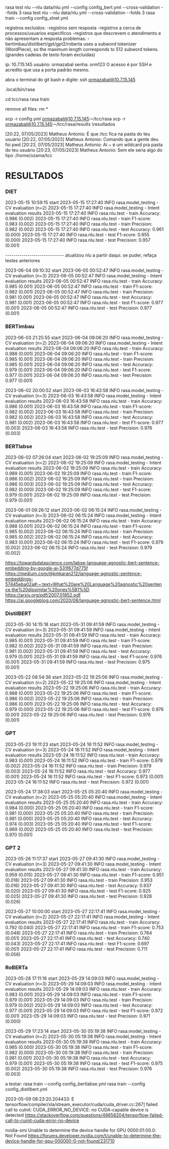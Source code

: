 rasa test nlu --nlu data/nlu.yml --config config_bert.yml --cross-validation --folds 3
rasa test nlu --nlu data/nlu.yml --cross-validation --folds 3
rasa train --config config_xlnet.yml

registros excluidos:
-registros sem resposta
-registros a cerca de processos/usuarios especificos
-registros que descrevem o atendimento e não apresentam a resposta
problemas:
-bertimbau/distilbert/gpt/gpt2/roberta uses a subword tokenizer (WordPiece), so the maximum length corresponds to 512 subword tokens. (grandes cadeias de texto foram excluidas)

ip: 10.7.15.145
usuário: ormazabal
senha: orm123
O acesso é por SSH e acredito que usa a porta padrão mesmo.

abra o terminal do git bash e digite: ssh ormazabal@10.7.15.145

.local/bin/rasa

cd tcc/rasa 
rasa train

remove all files: rm *

scp -r config.yml ormazabal@10.7.15.145:~/tcc/rasa
scp -r ormazabal@10.7.15.145:~/tcc/rasa/results \resultados


[20:22, 07/05/2023] Matheus Antonio: É que /tcc fica na pasta do teu usuário
[20:22, 07/05/2023] Matheus Antonio: Comando que a gente deu foi pwd
[20:23, 07/05/2023] Matheus Antonio: Aí ~ é um wildcard pra pasta do teu usuário
[20:23, 07/05/2023] Matheus Antonio: Sem ele seria algo do tipo :/home/ozama/tcc



# RESULTADOS

### DIET

2023-05-15 10:59:15 start
2023-05-15 17:27:40 INFO     rasa.model_testing  - CV evaluation (n=2)
2023-05-15 17:27:40 INFO     rasa.model_testing  - Intent evaluation results
2023-05-15 17:27:40 INFO     rasa.nlu.test  - train Accuracy: 0.986 (0.002)
2023-05-15 17:27:40 INFO     rasa.nlu.test  - train F1-score: 0.983 (0.002)
2023-05-15 17:27:40 INFO     rasa.nlu.test  - train Precision: 0.982 (0.002)
2023-05-15 17:27:40 INFO     rasa.nlu.test  - test Accuracy: 0.961 (0.000)
2023-05-15 17:27:40 INFO     rasa.nlu.test  - test F1-score: 0.955 (0.000)
2023-05-15 17:27:40 INFO     rasa.nlu.test  - test Precision: 0.957 (0.001)

----------------------------- atualizou nlu a partir daqui. se puder, refaça testes anteriores

2023-06-04 09:10:32 start
2023-06-05 00:52:47 INFO     rasa.model_testing  - CV evaluation (n=3)
2023-06-05 00:52:47 INFO     rasa.model_testing  - Intent evaluation results
2023-06-05 00:52:47 INFO     rasa.nlu.test  - train Accuracy: 0.985 (0.001)
2023-06-05 00:52:47 INFO     rasa.nlu.test  - train F1-score: 0.982 (0.001)
2023-06-05 00:52:47 INFO     rasa.nlu.test  - train Precision: 0.981 (0.001)
2023-06-05 00:52:47 INFO     rasa.nlu.test  - test Accuracy: 0.981 (0.001)
2023-06-05 00:52:47 INFO     rasa.nlu.test  - test F1-score: 0.977 (0.001)
2023-06-05 00:52:47 INFO     rasa.nlu.test  - test Precision: 0.977 (0.001)

### BERTimbau

2023-06-03 21:25:55 start
2023-06-04 09:06:20 INFO     rasa.model_testing  - CV evaluation (n=2)
2023-06-04 09:06:20 INFO     rasa.model_testing  - Intent evaluation results
2023-06-04 09:06:20 INFO     rasa.nlu.test  - train Accuracy: 0.988 (0.001)
2023-06-04 09:06:20 INFO     rasa.nlu.test  - train F1-score: 0.985 (0.001)
2023-06-04 09:06:20 INFO     rasa.nlu.test  - train Precision: 0.985 (0.001)
2023-06-04 09:06:20 INFO     rasa.nlu.test  - test Accuracy: 0.979 (0.001)
2023-06-04 09:06:20 INFO     rasa.nlu.test  - test F1-score: 0.977 (0.001)
2023-06-04 09:06:20 INFO     rasa.nlu.test  - test Precision: 0.977 (0.001)

2023-06-02 20:00:52 start
2023-06-03 16:43:58 INFO     rasa.model_testing  - CV evaluation (n=3)
2023-06-03 16:43:58 INFO     rasa.model_testing  - Intent evaluation results
2023-06-03 16:43:58 INFO     rasa.nlu.test  - train Accuracy: 0.986 (0.001)
2023-06-03 16:43:58 INFO     rasa.nlu.test  - train F1-score: 0.982 (0.002)
2023-06-03 16:43:58 INFO     rasa.nlu.test  - train Precision: 0.982 (0.002)
2023-06-03 16:43:58 INFO     rasa.nlu.test  - test Accuracy: 0.981 (0.002)
2023-06-03 16:43:58 INFO     rasa.nlu.test  - test F1-score: 0.977 (0.003)
2023-06-03 16:43:58 INFO     rasa.nlu.test  - test Precision: 0.976 (0.003)

### BERTlabse

2023-06-02 07:26:04 start
2023-06-02 19:25:09 INFO     rasa.model_testing  - CV evaluation (n=2)
2023-06-02 19:25:09 INFO     rasa.model_testing  - Intent evaluation results
2023-06-02 19:25:09 INFO     rasa.nlu.test  - train Accuracy: 0.989 (0.001)
2023-06-02 19:25:09 INFO     rasa.nlu.test  - train F1-score: 0.986 (0.002)
2023-06-02 19:25:09 INFO     rasa.nlu.test  - train Precision: 0.986 (0.003)
2023-06-02 19:25:09 INFO     rasa.nlu.test  - test Accuracy: 0.982 (0.000)
2023-06-02 19:25:09 INFO     rasa.nlu.test  - test F1-score: 0.979 (0.001)
2023-06-02 19:25:09 INFO     rasa.nlu.test  - test Precision: 0.979 (0.001)

2023-06-01 09:26:12 start
2023-06-02 06:15:24 INFO     rasa.model_testing  - CV evaluation (n=3)
2023-06-02 06:15:24 INFO     rasa.model_testing  - Intent evaluation results
2023-06-02 06:15:24 INFO     rasa.nlu.test  - train Accuracy: 0.988 (0.001)
2023-06-02 06:15:24 INFO     rasa.nlu.test  - train F1-score: 0.985 (0.002)
2023-06-02 06:15:24 INFO     rasa.nlu.test  - train Precision: 0.985 (0.002)
2023-06-02 06:15:24 INFO     rasa.nlu.test  - test Accuracy: 0.983 (0.001)
2023-06-02 06:15:24 INFO     rasa.nlu.test  - test F1-score: 0.979 (0.002)
2023-06-02 06:15:24 INFO     rasa.nlu.test  - test Precision: 0.979 (0.002)


https://towardsdatascience.com/labse-language-agnostic-bert-sentence-embedding-by-google-ai-531f677d775f
https://medium.com/@kmkaran212/language-agnostic-sentence-embeddings-57445eba02a#:~:text=What%20are%20Language%20agnostic%20sentence,the%20dissimilar%20ones%5B1%5D.
https://arxiv.org/pdf/2007.01852.pdf
https://ai.googleblog.com/2020/08/language-agnostic-bert-sentence.html

### DistilBERT

2023-05-30 14:15:18 start
2023-05-31 09:41:59 INFO     rasa.model_testing  - CV evaluation (n=3)
2023-05-31 09:41:59 INFO     rasa.model_testing  - Intent evaluation results
2023-05-31 09:41:59 INFO     rasa.nlu.test  - train Accuracy: 0.985 (0.001)
2023-05-31 09:41:59 INFO     rasa.nlu.test  - train F1-score: 0.982 (0.002)
2023-05-31 09:41:59 INFO     rasa.nlu.test  - train Precision: 0.981 (0.002)
2023-05-31 09:41:59 INFO     rasa.nlu.test  - test Accuracy: 0.979 (0.001)
2023-05-31 09:41:59 INFO     rasa.nlu.test  - test F1-score: 0.976 (0.001)
2023-05-31 09:41:59 INFO     rasa.nlu.test  - test Precision: 0.975 (0.001)

2023-05-22 08:54:36 start
2023-05-22 19:25:06 INFO     rasa.model_testing  - CV evaluation (n=2)
2023-05-22 19:25:06 INFO     rasa.model_testing  - Intent evaluation results
2023-05-22 19:25:06 INFO     rasa.nlu.test  - train Accuracy: 0.988 (0.001)
2023-05-22 19:25:06 INFO     rasa.nlu.test  - train F1-score: 0.986 (0.002)
2023-05-22 19:25:06 INFO     rasa.nlu.test  - train Precision: 0.986 (0.001)
2023-05-22 19:25:06 INFO     rasa.nlu.test  - test Accuracy: 0.979 (0.000)
2023-05-22 19:25:06 INFO     rasa.nlu.test  - test F1-score: 0.976 (0.001)
2023-05-22 19:25:06 INFO     rasa.nlu.test  - test Precision: 0.976 (0.001)

### GPT

2023-05-23 19:11:23 start
2023-05-24 16:11:52 INFO     rasa.model_testing  - CV evaluation (n=3)
2023-05-24 16:11:52 INFO     rasa.model_testing  - Intent evaluation results
2023-05-24 16:11:52 INFO     rasa.nlu.test  - train Accuracy: 0.983 (0.001)
2023-05-24 16:11:52 INFO     rasa.nlu.test  - train F1-score: 0.979 (0.002)
2023-05-24 16:11:52 INFO     rasa.nlu.test  - train Precision: 0.979 (0.003)
2023-05-24 16:11:52 INFO     rasa.nlu.test  - test Accuracy: 0.977 (0.001)
2023-05-24 16:11:52 INFO     rasa.nlu.test  - test F1-score: 0.973 (0.001)
2023-05-24 16:11:52 INFO     rasa.nlu.test  - test Precision: 0.972 (0.001)

2023-05-24 17:38:03 start
2023-05-25 05:20:40 INFO     rasa.model_testing  - CV evaluation (n=2)
2023-05-25 05:20:40 INFO     rasa.model_testing  - Intent evaluation results
2023-05-25 05:20:40 INFO     rasa.nlu.test  - train Accuracy: 0.984 (0.000)
2023-05-25 05:20:40 INFO     rasa.nlu.test  - train F1-score: 0.981 (0.000)
2023-05-25 05:20:40 INFO     rasa.nlu.test  - train Precision: 0.981 (0.000)
2023-05-25 05:20:40 INFO     rasa.nlu.test  - test Accuracy: 0.974 (0.003)
2023-05-25 05:20:40 INFO     rasa.nlu.test  - test F1-score: 0.969 (0.002)
2023-05-25 05:20:40 INFO     rasa.nlu.test  - test Precision: 0.970 (0.001)

### GPT 2

2023-05-26 11:17:37 start
2023-05-27 09:41:30 INFO     rasa.model_testing  - CV evaluation (n=3)
2023-05-27 09:41:30 INFO     rasa.model_testing  - Intent evaluation results
2023-05-27 09:41:30 INFO     rasa.nlu.test  - train Accuracy: 0.959 (0.015)
2023-05-27 09:41:30 INFO     rasa.nlu.test  - train F1-score: 0.951 (0.018)
2023-05-27 09:41:30 INFO     rasa.nlu.test  - train Precision: 0.953 (0.016)
2023-05-27 09:41:30 INFO     rasa.nlu.test  - test Accuracy: 0.937 (0.020)
2023-05-27 09:41:30 INFO     rasa.nlu.test  - test F1-score: 0.925 (0.025)
2023-05-27 09:41:30 INFO     rasa.nlu.test  - test Precision: 0.928 (0.026)

2023-05-27 10:00:00 start
2023-05-27 22:17:41 INFO     rasa.model_testing  - CV evaluation (n=2)
2023-05-27 22:17:41 INFO     rasa.model_testing  - Intent evaluation results
2023-05-27 22:17:41 INFO     rasa.nlu.test  - train Accuracy: 0.792 (0.040)
2023-05-27 22:17:41 INFO     rasa.nlu.test  - train F1-score: 0.753 (0.048)
2023-05-27 22:17:41 INFO     rasa.nlu.test  - train Precision: 0.764 (0.051)
2023-05-27 22:17:41 INFO     rasa.nlu.test  - test Accuracy: 0.740 (0.043)
2023-05-27 22:17:41 INFO     rasa.nlu.test  - test F1-score: 0.697 (0.051)
2023-05-27 22:17:41 INFO     rasa.nlu.test  - test Precision: 0.711 (0.056)

### RoBERTa

2023-05-28 17:11:16 start
2023-05-29 14:09:03 INFO     rasa.model_testing  - CV evaluation (n=3)
2023-05-29 14:09:03 INFO     rasa.model_testing  - Intent evaluation results
2023-05-29 14:09:03 INFO     rasa.nlu.test  - train Accuracy: 0.983 (0.001)
2023-05-29 14:09:03 INFO     rasa.nlu.test  - train F1-score: 0.979 (0.001)
2023-05-29 14:09:03 INFO     rasa.nlu.test  - train Precision: 0.979 (0.002)
2023-05-29 14:09:03 INFO     rasa.nlu.test  - test Accuracy: 0.977 (0.001)
2023-05-29 14:09:03 INFO     rasa.nlu.test  - test F1-score: 0.972 (0.001)
2023-05-29 14:09:03 INFO     rasa.nlu.test  - test Precision: 0.971 (0.000)

2023-05-29 17:23:14 start
2023-05-30 05:19:38 INFO     rasa.model_testing  - CV evaluation (n=2)
2023-05-30 05:19:38 INFO     rasa.model_testing  - Intent evaluation results
2023-05-30 05:19:38 INFO     rasa.nlu.test  - train Accuracy: 0.985 (0.000)
2023-05-30 05:19:38 INFO     rasa.nlu.test  - train F1-score: 0.982 (0.000)
2023-05-30 05:19:38 INFO     rasa.nlu.test  - train Precision: 0.981 (0.001)
2023-05-30 05:19:38 INFO     rasa.nlu.test  - test Accuracy: 0.979 (0.001)
2023-05-30 05:19:38 INFO     rasa.nlu.test  - test F1-score: 0.975 (0.002)
2023-05-30 05:19:38 INFO     rasa.nlu.test  - test Precision: 0.976 (0.003)

a testar:
rasa train --config config_bertlabse.yml
rasa train --config config_distilbert.yml

2023-05-09 08:23:20.204433: E tensorflow/compiler/xla/stream_executor/cuda/cuda_driver.cc:267] failed call to cuInit: CUDA_ERROR_NO_DEVICE: no CUDA-capable device is detected
https://stackoverflow.com/questions/48658204/tensorflow-failed-call-to-cuinit-cuda-error-no-device

nvidia-smi
Unable to determine the device handle for GPU 0000:01:00.0: Not Found
https://forums.developer.nvidia.com/t/unable-to-determine-the-device-handle-for-gpu-000000-0-not-found/231710
